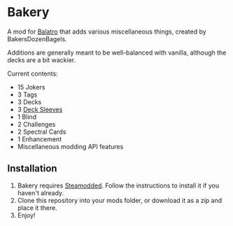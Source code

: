 # Bakery

A mod for [Balatro](https://www.playbalatro.com/) that adds various miscellaneous things, created by BakersDozenBagels.

Additions are generally meant to be well-balanced with vanilla, although the decks are a bit wackier.

Current contents:

- 15 Jokers
- 3 Tags
- 3 Decks
- 3 [Deck Sleeves](https://github.com/larswijn/CardSleeves)
- 1 Blind
- 2 Challenges
- 2 Spectral Cards
- 1 Enhancement
- Miscellaneous modding API features

## Installation

1. Bakery requires [Steamodded](https://github.com/Steamodded/smods). Follow the instructions to install it if you haven't already.
2. Clone this repository into your mods folder, or download it as a zip and place it there.
3. Enjoy!